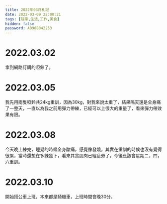```yaml
---
title: 2022年03月札記
date: 2022-03-09 22:00:21
tags: [隨筆,生活,工作,美食]
hidden: false
password: A0988842253
---
```

<link rel="stylesheet" href="https://cdn.jsdelivr.net/npm/bootstrap-icons@1.10.0/font/bootstrap-icons.css">

# <i class="bi bi-book"></i> 2022.03.02

拿到網路訂購的啞鈴了。

# <i class="bi bi-book"></i> 2022.03.05

我先用兩隻啞鈴共24kg重訓，因為30kg，對我來說太重了，結果隔天還是全身痛了一整天，一直以為我之前用彈力帶練，已經可以上很大的重量了，看來彈力帶效果有限。

# <i class="bi bi-book"></i> 2022.03.08

今天晚上練完，睡覺的時候全身酸痛，感覺像發燒，其實在重訓的時候也沒有覺得很累，當時還想在多練幾下，看來其實肌肉已經疲勞了，今後應該會星期二，四，六重訓。

# <i class="bi bi-book"></i> 2022.03.10

開始搭公車上班，本來都是騎機車，上班時間會晚30分。

